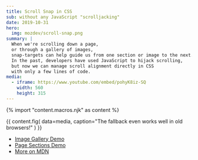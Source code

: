 ```yaml
---
title: Scroll Snap in CSS
sub: without any JavaScript "scrolljacking"
date: 2019-10-31
hero:
  img: mozdev/scroll-snap.png
summary: |
  When we're scrolling down a page,
  or through a gallery of images,
  snap-targets can help guide us from one section or image to the next.
  In the past, developers have used JavaScript to hijack scrolling,
  but now we can manage scroll alignment directly in CSS
  with only a few lines of code.
media:
  - iframe: https://www.youtube.com/embed/pohyK8iz-SQ
    width: 560
    height: 315
---
```

{% import "content.macros.njk" as content %}

{{ content.fig(
  data=media,
  caption="The fallback even works well in old browsers!"
) }}

- [Image Gallery Demo](https://codepen.io/miriamsuzanne/pen/bXRebo?editors=0100)
- [Page Sections Demo](https://codepen.io/miriamsuzanne/pen/vomNBg?editors=0100)
- [More on MDN](https://developer.mozilla.org/en-US/docs/Web/CSS/CSS_Scroll_Snap/Basic_concepts)
